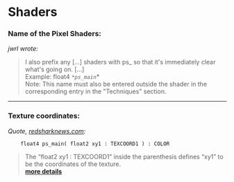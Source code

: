 # Shaders


### Name of the Pixel Shaders:  

*jwrl wrote:*  
>I also prefix any [...] shaders with ps_ so that it's immediately clear what's going on. [...]  
Example: float4 *`*ps_main`**  
Note: This name must also be entered outside the shader in the corresponding entry in the "Techniques" section.  

---

### Texture coordinates:
*Quote, [redsharknews.com](https://www.redsharknews.com/technology/item/221-how-to-write-video-effects-for-lightworks):*  
``` Code
    float4 ps_main( float2 xy1 : TEXCOORD1 ) : COLOR
``` 
>The “float2 xy1 : TEXCOORD1” inside the parenthesis defines “xy1” to be the coordinates of the texture.   
**[more details](TEXCOORD.md)**  





